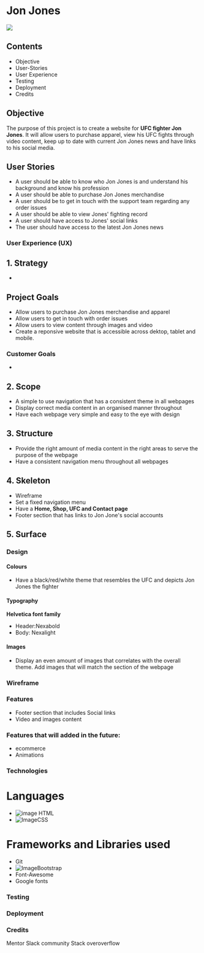 # Jon Jones

![](https://bucket.mn2s.com/wp-content/uploads/2019/04/18175044/Jon-Jones-mn2s.png)

## Contents ##

- Objective
- User-Stories
- User Experience
- Testing
- Deployment
- Credits

## Objective

The purpose of this project is to create a website for **UFC fighter Jon Jones**. It will allow users to purchase apparel, view his UFC fights through video content, keep up to date with current Jon Jones news and have links to his social media.

## User Stories

- A user should be able to know who Jon Jones is and understand his background and know his profession
- A user should be able to purchase Jon Jones merchandise 
- A user should be to get in touch with the support team regarding any order issues
- A user should be able to view Jones' fighting record 
- A user should have access to Jones' social links
- The user should have access to the latest Jon Jones news

### User Experience (UX)
## 1. Strategy
-

## Project Goals
- Allow users to purchase Jon Jones merchandise and apparel
- Allow users to get in touch with order issues
- Allow users to view content through images and video 
- Create a reponsive website that is accessible across dektop, tablet and mobile.


### Customer Goals
- 
 

## 2. Scope 
- A simple to use navigation that has a consistent theme in all webpages
- Display correct media content in an organised manner throughout
- Have each webpage very simple and easy to the eye with design 

## 3. Structure
- Provide the right amount of media content in the right areas to serve the purpose of the webpage 
- Have a consistent navigation menu throughout all webpages

## 4. Skeleton
- Wireframe
- Set a fixed navigation menu
- Have a **Home, Shop, UFC and Contact page**
- Footer section that has links to Jon Jone's social accounts

## 5. Surface

### Design

#### Colours
- Have a black/red/white theme that resembles the UFC and depicts Jon Jones the fighter

#### Typography
**Helvetica font family**
- Header:Nexabold
- Body: Nexalight

#### Images
- Display an even amount of images that correlates with the overall theme. Add images that will match the section of the webpage

### Wireframe



### Features

- Footer section that includes Social links
- Video and images content 

### Features that will added in the future:

- ecommerce
- Animations 

### Technologies 

# Languages 
- ![image](https://camo.githubusercontent.com/869a3873c8a46e110dcbb9ab9070e2a60f10e4f142bb5080aec4ebdeb7a59053/68747470733a2f2f7265732e636c6f7564696e6172792e636f6d2f6a696d6c796e782f696d6167652f75706c6f61642f76313539333532393431392f4c6f676f732f68746d6c352d35305f67726f6f366f2e706e67) HTML
- ![Image](https://res.cloudinary.com/jimlynx/image/upload/v1593529419/Logos/CSS3-50_slrv0x.png)CSS 

# Frameworks and Libraries used 
- Git
- ![Image](https://camo.githubusercontent.com/da1323f76b613b871461c2cb144fc9d06907414800af9486209511fcbbac272f/68747470733a2f2f7265732e636c6f7564696e6172792e636f6d2f6a696d6c796e782f696d6167652f75706c6f61642f76313539333532383737362f4c6f676f732f426f6f7473747261702d35305f6b68706a35372e706e67)Bootstrap
- Font-Awesome
- Google fonts

### Testing



### Deployment



### Credits

Mentor
Slack community
Stack overoverflow 
